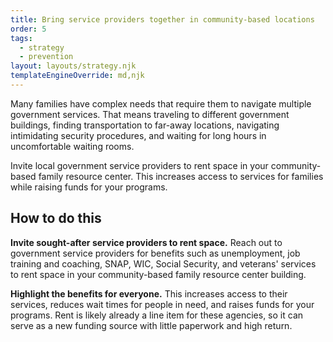 ```yaml
---
title: Bring service providers together in community-based locations
order: 5
tags:
  - strategy
  - prevention
layout: layouts/strategy.njk
templateEngineOverride: md,njk
---
```


Many families have complex needs that require them to navigate multiple government services. That means traveling to different government buildings, finding transportation to far-away locations, navigating intimidating security procedures, and waiting for long hours in uncomfortable waiting rooms.

Invite local government service providers to rent space in your community-based family resource center. This increases access to services for families while raising funds for your programs.

## How to do this

**Invite sought-after service providers to rent space.** Reach out to government service providers for benefits such as unemployment, job training and coaching, SNAP, WIC, Social Security, and veterans' services to rent space in your community-based family resource center building.

**Highlight the benefits for everyone.** This increases access to their services, reduces wait times for people in need, and raises funds for your programs. Rent is likely already a line item for these agencies, so it can serve as a new funding source with little paperwork and high return.